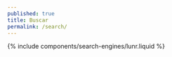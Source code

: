 ```yaml
---
published: true
title: Buscar
permalink: /search/
---
```

<div class="container">
  {% include components/search-engines/lunr.liquid %}
</div>
